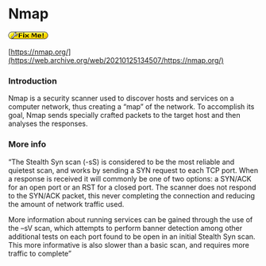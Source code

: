 # Nmap

![FIXME](../../../.gitbook/assets/fixme.gif)

[https://nmap.org/](https://web.archive.org/web/20210125134507/https://nmap.org/)

### Introduction

Nmap is a security scanner used to discover hosts and services on a computer network, thus creating a “map” of the network. To accomplish its goal, Nmap sends specially crafted packets to the target host and then analyses the responses.

### More info

“The Stealth Syn scan (-sS) is considered to be the most reliable and quietest scan, and works by sending a SYN request to each TCP port. When a response is received it will commonly be one of two options: a SYN/ACK for an open port or an RST for a closed port. The scanner does not respond to the SYN/ACK packet, this never completing the connection and reducing the amount of network traffic used.

More information about running services can be gained through the use of the –sV scan, which attempts to perform banner detection among other additional tests on each port found to be open in an initial Stealth Syn scan. This more informative is also slower than a basic scan, and requires more traffic to complete”

